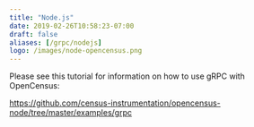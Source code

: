 ```yaml
---
title: "Node.js"
date: 2019-02-26T10:58:23-07:00
draft: false
aliases: [/grpc/nodejs]
logo: /images/node-opencensus.png
---
```


Please see this tutorial for information on how to use gRPC with OpenCensus:

https://github.com/census-instrumentation/opencensus-node/tree/master/examples/grpc
